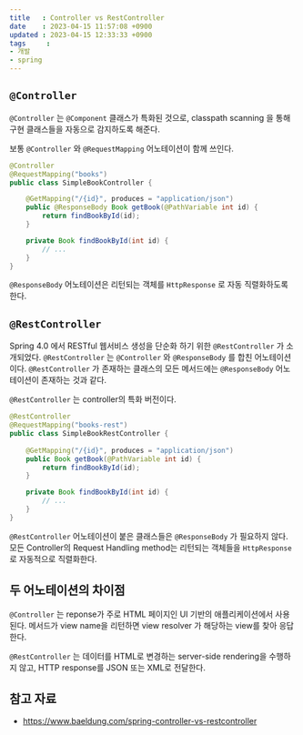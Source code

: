```yaml
---
title   : Controller vs RestController
date    : 2023-04-15 11:57:08 +0900
updated : 2023-04-15 12:33:33 +0900
tags     : 
- 개발
- spring
---
```


## `@Controller`

`@Controller` 는 `@Component` 클래스가 특화된 것으로, classpath scanning 을 통해 구현 클래스들을 자동으로 감지하도록 해준다.

보통 `@Controller` 와 `@RequestMapping` 어노테이션이 함께 쓰인다.

```java
@Controller
@RequestMapping("books")
public class SimpleBookController {

    @GetMapping("/{id}", produces = "application/json")
    public @ResponseBody Book getBook(@PathVariable int id) {
        return findBookById(id);
    }

    private Book findBookById(int id) {
        // ...
    }
}
```

`@ResponseBody` 어노테이션은 리턴되는 객체를 `HttpResponse` 로 자동 직렬화하도록 한다.

## `@RestController`

Spring 4.0 에서 RESTful 웹서비스 생성을 단순화 하기 위한 `@RestController` 가 소개되었다.
`@RestController` 는 `@Controller` 와 `@ResponseBody` 를 합친 어노테이션이다. 
`@RestController` 가 존재하는 클래스의 모든 메서드에는 `@ResponseBody` 어노테이션이 존재하는 것과 같다. 

`@RestController` 는 controller의 특화 버전이다.

```java
@RestController
@RequestMapping("books-rest")
public class SimpleBookRestController {
    
    @GetMapping("/{id}", produces = "application/json")
    public Book getBook(@PathVariable int id) {
        return findBookById(id);
    }

    private Book findBookById(int id) {
        // ...
    }
}
```

`@RestController` 어노테이션이 붙은 클래스들은 `@ResponseBody` 가 필요하지 않다.
모든 Controller의 Request Handling method는 리턴되는 객체들을 `HttpResponse` 로 자동적으로 직렬화한다.

## 두 어노테이션의 차이점

`@Controller` 는 reponse가 주로 HTML 페이지인 UI 기반의 애플리케이션에서 사용된다. 
메서드가 view name을 리턴하면 view resolver 가 해당하는 view를 찾아 응답한다.

`@RestController` 는 데이터를 HTML로 변경하는 server-side rendering을 수행하지 않고, HTTP response를 JSON 또는 XML로 전달한다.

## 참고 자료

- https://www.baeldung.com/spring-controller-vs-restcontroller

